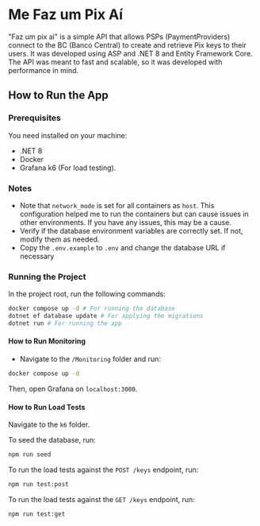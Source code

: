 # Me Faz um Pix Aí

"Faz um pix aí" is a simple API that allows PSPs (PaymentProviders) connect to the BC (Banco Central) to create and retrieve Pix keys to their users. It was developed using ASP and .NET 8 and Entity Framework Core.
The API was meant to fast and scalable, so it was developed with performance in mind.

## How to Run the App

### Prerequisites

You need installed on your machine:

- .NET 8
- Docker
- Grafana k6 (For load testing).

### Notes

- Note that `network_mode` is set for all containers as `host`. This configuration helped me to run the containers but can cause issues in other environments. If you have any issues, this may be a cause.
- Verify if the database environment variables are correctly set. If not, modify them as needed.
- Copy the `.env.example` to `.env` and change the database URL if necessary

### Running the Project

In the project root, run the following commands:

```sh
docker compose up -d # For running the database
dotnet ef database update # For applying the migrations
dotnet run # For running the app
```

#### How to Run Monitoring

- Navigate to the `/Monitoring` folder and run:

```sh
docker compose up -d
```

Then, open Grafana on `localhost:3000`.

#### How to Run Load Tests
Navigate to the `k6` folder.

To seed the database, run:

```sh
npm run seed
```

To run the load tests against the `POST /keys` endpoint, run:

```sh
npm run test:post
```

To run the load tests against the `GET /keys` endpoint, run:

```sh
npm run test:get
```
